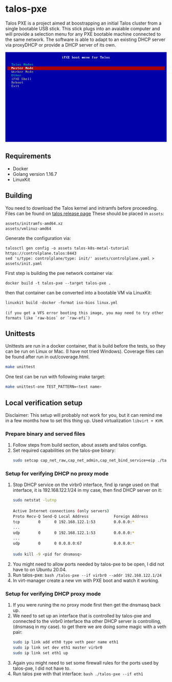 # talos-pxe

Talos PXE is a project aimed at boostrapping an initial Talos cluster from a single bootable USB stick. This stick plugs into an avaiable computer and will provide a selection menu for any PXE bootable machine connected to the same network. The software is able to adapt to an existing DHCP server via proxyDHCP or provide a DHCP server of its own.

![iPXE Talos menu screenshot](screenshot.png)

## Requirements

- Docker
- Golang version 1.16.7
- LinuxKit

## Building

You need to download the Talos kernel and initramfs before proceeding. Files can be found on [talos release page](https://github.com/talos-systems/talos/releases) These should be placed in `assets`:

```
assets/initramfs-amd64.xz
assets/vmlinuz-amd64
```

Generate the configuration via:

```
talosctl gen config -o assets talos-k8s-metal-tutorial https://controlplane.talos:8443
sed 's/type: controlplane/type: init/' assets/controlplane.yaml > assets/init.yaml
```

First step is building the pxe network container via:

```
docker build -t talos-pxe --target talos-pxe .
```

then that container can be converted into a bootable VM via LinuxKit:

```
linuxkit build -docker -format iso-bios linux.yml

(if you get a VFS error booting this image, you may need to try other formats like `raw-bios` or `raw-efi`)
```

## Unittests

Unittests are run in a docker container, that is build before the tests, so they can be run on Linux or Mac. (I have not tried 
Windows). Coverage files can be found after run in out/coverage.html.

```bash
make unittest
```

One test can be run with following make target:

```bash
make unittest-one TEST_PATTERN=<test name>
```

## Local verification setup

Disclaimer: This setup will probably not work for you, but it can remind me in a few months how to set this thing up.
Used virtualization `libvirt + KVM`.

### Prepare binary and served files

1. Follow steps from build section, about assets and talos configs. 
2. Set required capabilities on the talos-pxe binary:
    ```bash
    sudo setcap cap_net_raw,cap_net_admin,cap_net_bind_service+eip ./talos-pxe
    ```

### Setup for verifying DHCP no proxy mode

1. Stop DHCP service on the virbr0 interface, find ip range used on that interface, it is 192.168.122.1/24 in my case, then find DHCP server on it:
    ```bash
    sudo netstat -lutnp
    
    Active Internet connections (only servers)
    Proto Recv-Q Send-Q Local Address           Foreign Address         State       PID/Program name    
    tcp        0      0 192.168.122.1:53        0.0.0.0:*               LISTEN      1216/dnsmasq         
    ...
    udp        0      0 192.168.122.1:53        0.0.0.0:*                           1216/dnsmasq        
    ... 
    udp        0      0 0.0.0.0:67              0.0.0.0:*                           1216/dnsmasq

    sudo kill -9 <pid for dnsmasq>
    ```
2. You might need to allow ports needed by talos-pxe to be open, I did not have to on Ubuntu 20.04.
3. Run talos-pxe:
   ```bash /talos-pxe --if virbr0 --addr 192.168.122.1/24```
4. In virt-manager create a new vm with PXE boot and watch it working.

### Setup for verifying DHCP proxy mode
1. If you were runing the no proxy mode first then get the dnsmasq back up.
2. We need to set up an interface that is controlled by talos-pxe and connected to the virbr0 interface tha other DHCP server is controlling, (dnsmasq in my case).
to get there we are doing some magic with a veth pair: 
    ```bash
    sudo ip link add eth0 type veth peer name eth1
    sudo ip link set dev eth1 master virbr0
    sudo ip link set eth1 up
    ```
3. Again you might need to set some firewall rules for the ports used by talos-pxe, I did not have to. 
4. Run talos pxe with that interface:
```bash ./talos-pxe --if eth1 ```

 
